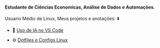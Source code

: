 #### Estudante de Ciências Economicas, Análise de Dados e Automações. 
Usuario Médio de Linux, Meus projetos e anotações: ⬇️

- 🧾 [Uso de IA no VS Code](#)  
  
- ⚙️ [Dotfiles e Configs Linux](#)  
